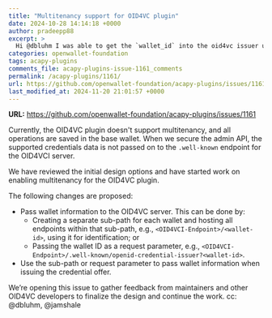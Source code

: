 ```yaml
---
title: "Multitenancy support for OID4VC plugin"
date: 2024-10-28 14:14:18 +0000
author: pradeepp88
excerpt: >
  Hi @dbluhm I was able to get the `wallet_id` into the oid4vc issuer url as a subpath and use that to extract the tenant profile. I have created a Draft PR #1214 of the work done so far. Please review and add your comments - I am updating the integration tests now, if the design is ok, I can finalize the changes and make the PR ready for review.
categories: openwallet-foundation
tags: acapy-plugins
comments_file: acapy-plugins-issue-1161_comments
permalink: /acapy-plugins/1161/
url: https://github.com/openwallet-foundation/acapy-plugins/issues/1161
last_modified_at: 2024-11-20 21:01:57 +0000
---
```



**URL:** https://github.com/openwallet-foundation/acapy-plugins/issues/1161

Currently, the OID4VC plugin doesn't support multitenancy, and all operations are saved in the base wallet. When we secure the admin API, the supported credentials data is not passed on to the `.well-known` endpoint for the OID4VCI server.

We have reviewed the initial design options and have started work on enabling multitenancy for the OID4VC plugin.

The following changes are proposed:

- Pass wallet information to the OID4VC server. This can be done by:
  - Creating a separate sub-path for each wallet and hosting all endpoints within that sub-path, e.g., `<OID4VCI-Endpoint>/<wallet-id>`, using it for identification; or
  - Passing the wallet ID as a request parameter, e.g., `<OID4VCI-Endpoint>/.well-known/openid-credential-issuer?<wallet-id>`.
- Use the sub-path or request parameter to pass wallet information when issuing the credential offer.

We’re opening this issue to gather feedback from maintainers and other OID4VC developers to finalize the design and continue the work. cc: @dbluhm, @jamshale